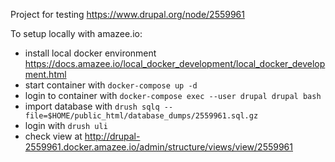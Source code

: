 Project for testing https://www.drupal.org/node/2559961

To setup locally with amazee.io:
- install local docker environment https://docs.amazee.io/local_docker_development/local_docker_development.html
- start container with `docker-compose up -d`
- login to container with `docker-compose exec --user drupal drupal bash`
- import database with `drush sqlq --file=$HOME/public_html/database_dumps/2559961.sql.gz`
- login with `drush uli`
- check view at http://drupal-2559961.docker.amazee.io/admin/structure/views/view/2559961
